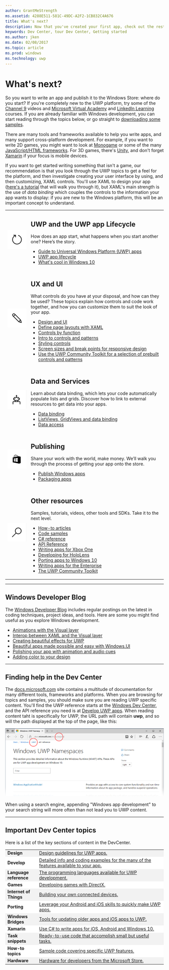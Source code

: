 ```yaml
---
author: GrantMeStrength
ms.assetid: 4288E511-581C-49DC-A2F2-1CB832C4A676
title: What's next?
description: Now that you've created your first app, check out the rest of the Dev Center. Here's an introduction to the different sections it contains.'
keywords: Dev Center, tour Dev Center, Getting started
ms.author: jken
ms.date: 02/08/2017
ms.topic: article
ms.prod: windows
ms.technology: uwp
---
```


<link rel="stylesheet" href="https://az835927.vo.msecnd.net/sites/uwp/Resources/css/custom.css">

# What's next?

So you want to write an app and publish it to the Windows Store: where do you start? If you're completely new to the UWP platform, try some of the <a href="https://channel9.msdn.com/">Channel 9</a> videos and <a href="https://mva.microsoft.com">Microsoft Virtual Academy</a> and [LinkedIn Learning](https://www.linkedin.com/topic/windows-programming) courses. If you are already familiar with Windows development, you can start reading through the topics below, or go straight to [downloading some samples](https://msdn.microsoft.com/windows/uwp/get-started/get-uwp-app-samples).

There are many tools and frameworks available to help you write apps, and many support cross-platform development. For example, if you want to write 2D games, you might want to look at <a href="http://www.monogame.net">Monogame</a> or some of the many [JavaScript/HTML frameworks](https://html5gameengine.com/). For 3D games, there's <a href="http://www.unity3d.com">Unity</a>, and don't forget <a href="http://www.xamarin.com">Xamarin</a> if your focus is mobile devices.

If you want to get started writing something that isn't a game, our recommendation is that you look through the UWP topics to get a feel for the platform, and then investigate creating your user interface by using, and then customizing, XAML controls. 
You'll use XAML to design your app ([here's a tutorial](../layout/grid-tutorial.md) that will walk you through it), but XAML's main strength is the use of *data binding* which couples the controls to the information your app wants to display: if you are new to the Windows platform, this will be an important concept to understand. 
<table class="wdg-noborder">
<tr>
 <td width=60><img src="images/icon3.png" alt="Bullet point" width=64></td>
    <td><h2>UWP and the UWP app Lifecycle</h2><p>How does an app start, what happens when you start another one? Here’s the story.</p> <ul>
    <li><a href="https://msdn.microsoft.com/windows/uwp/get-started/universal-application-platform-guide">Guide to Universal Windows Platform (UWP) apps</a></li>
    <li><a href="https://msdn.microsoft.com/windows/uwp/launch-resume/app-lifecycle">UWP app lifecycle</a></li>
    <li><a href="https://developer.microsoft.com/windows/windows-10-for-developers">What's cool in Windows 10</a></ul></td>  
</tr>
<tr>
 <td width=60><img src="images/icon7.png" alt="Bullet point" width=64></td>
    <td><h2>UX and UI</h2><p>What controls do you have at your disposal, and how can they be used? These topics explain how controls and code work together, and how you can customize them to suit the look of your app.</p> <ul>
    <li><a href="https://developer.microsoft.com/windows/design">Design and UI</a></li>
    <li><a href="https://msdn.microsoft.com/windows/uwp/layout/layouts-with-xaml">Define page layouts with XAML</a></li>
    <li><a href="https://msdn.microsoft.com/windows/uwp/controls-and-patterns/controls-by-function">Controls by function</a></li>
      <li><a href="https://msdn.microsoft.com/windows/uwp/controls-and-patterns/controls-and-events-intro">Intro to controls and patterns</a></li>
     <li><a href="https://msdn.microsoft.com/windows/uwp/controls-and-patterns/styling-controls">Styling controls</a></li>
      <li><a href="https://msdn.microsoft.com/windows/uwp/layout/screen-sizes-and-breakpoints-for-responsive-design">Screen sizes and break points for responsive design</a></li>
      <li><a href="https://developer.microsoft.com/windows/projects/campaigns/welcome-toolbox">Use the UWP Community Toolkit for a selection of prebuilt controls and patterns</a></li>
    </ul></td>  
</tr>
<tr>
 <td width=60><img src="images/icon6.png" alt="Bullet point" width=64></td>
    <td><h2>Data and Services</h2><p>Learn about data binding, which lets your code automatically populate lists and grids. Discover how to link to external resources to get data into your apps.</p> <ul>
    <li><a href="https://msdn.microsoft.com/windows/uwp/data-binding/index">Data binding</a></li>
    <li><a href="https://msdn.microsoft.com/windows/uwp/controls-and-patterns/listview-and-gridview">ListViews, GridViews and data binding</a></li>
     <li><a href="https://msdn.microsoft.com/windows/uwp/data-access/index">Data access</a></li>
    </ul></td>  
</tr>
<tr>
 <td width=60><img src="images/icon4.png" alt="Bullet point" width=64></td>
    <td><h2>Publishing</h2><p>Share your work with the world, make money. We’ll walk you through the process of getting your app onto the store.</p> <ul>
    <li><a href="https://msdn.microsoft.com/windows/uwp/publish/index">Publish Windows apps</a></li>
    <li><a href="https://msdn.microsoft.com/windows/uwp/packaging/index">Packaging apps</a></li>
    </ul></td>  
</tr>
<tr>
 <td width=60><img src="images/icon2.png" alt="Bullet point" width=64></td>
    <td><h2>Other resources</h2><p>Samples, tutorials, videos, other tools and SDKs. Take it to the next level.</p>
    <ul>
    <li><a href="https://developer.microsoft.com/windows/develop">How-to articles</a></li>
    <li><a href="https://developer.microsoft.com/windows/samples">Code samples</a></li>
    <li><a href="https://msdn.microsoft.com/library/618ayhy6(VS.110).aspx">C# reference</a></li>
    <li><a href="https://msdn.microsoft.com/library/windows/apps/bg124285.aspx">API Reference</a></li>
     <li><a href="https://msdn.microsoft.com/windows/uwp/xbox-apps/index">Writing apps for Xbox One</a></li>
     <li><a href="https://www.microsoft.com/microsoft-hololens/developers">Developing for HoloLens</a></li>
     <li><a href="https://msdn.microsoft.com/windows/uwp/porting/index">Porting apps to Windows 10</a></li>
      <li><a href="https://msdn.microsoft.com/windows/uwp/enterprise/index">Writing apps for the Enterprise</a></li>
      <li><a href="https://blogs.windows.com/buildingapps/2016/08/17/introducing-the-uwp-community-toolkit/#D1IfVxCZMQGZqlc7.97">The UWP Community Toolkit</a></li>
    </ul>
    </td>  
</tr>
</table>

<hr>

## Windows Developer Blog

The [Windows Developer Blog](https://blogs.windows.com/buildingapps) includes regular postings on the latest in coding techniques, project ideas, and tools. Here are some you might find useful as you explore Windows development.

* [Animations with the Visual layer](https://blogs.windows.com/buildingapps/2016/09/16/animations-with-the-visual-layer/#JM2XkQcL7MRSXe3X.97)
* [Interop between XAML and the Visual layer](https://blogs.windows.com/buildingapps/2016/08/26/interop-between-xaml-and-the-visual-layer/#ue6O7MWpqrVFE81K.97)
* [Creating beautiful effects for UWP](https://blogs.windows.com/buildingapps/2016/09/12/creating-beautiful-effects-for-uwp/#85jsfw6PFXX825rR.97)
* [Beautiful apps made possible and easy with Windows.UI](https://blogs.windows.com/buildingapps/2016/08/23/beautiful-apps-made-possible-and-easy-with-windows-ui/#GBREkRSBwsRvi2uL.97)
* [Polishing your app with animation and audio cues](https://blogs.windows.com/buildingapps/2016/08/09/polishing-your-app-with-animations-and-audio-cues/#hziKxt2xPwUE1oqU.97) 
* [Adding color to your design](https://blogs.windows.com/buildingapps/2016/07/28/adding-color-to-your-design/#HcPqMlfPsuKETOIo.97)

<hr>

## Finding help in the Dev Center

The [docs.microsoft.com](http://docs.microsoft.com) site contains a multitude of documentation for many different tools, frameworks and platforms. When you are browsing for topics and samples, you should make sure you are reading UWP specific content. 
You'll find the UWP reference starts at the [Windows Dev Center](https://developer.microsoft.com/windows/apps), and the API reference you need is at [Develop UWP apps](https://docs.microsoft.com/uwp/api/).
When reading content taht is specifically for UWP, the URL path will contain **uwp**, and so will the path displayed at the top of the page, like this:

![Finding UWP docs](images/UWP-docs.png)

When using a search engine, appending "Windows app development" to your search string will more often than not lead you to UWP content.


<hr>


## Important Dev Center topics

Here is a list of the key sections of content in the DevCenter. 


<table style="width:100%">
<colgroup>
<col width="20%" />
<col width="80%" />
</colgroup>


<tbody>

<tr class="even" style="background-color: #f2f2f2">
<td align="left"><strong>Design</strong></td>
<td align="left"><a href="http://go.microsoft.com/fwlink/p/?LinkId=533896">Design guidelines for UWP apps.</a></td>
</tr>


<tr class="odd" style="background-color: #ffffff">
<td align="left"><strong>Develop</strong></td>
<td align="left"><a href="http://go.microsoft.com/fwlink/p/?LinkId=529575">Detailed info and coding examples for the many of the features available to your app.</a></td>
</tr>
<tr class="even" style="background-color: #f2f2f2">
<td align="left"><strong>Language reference</strong></td>
<td align="left"><a href="https://msdn.microsoft.com/library/windows/apps/bg124285.aspx">The programming languages available for UWP development.</a></td>
</tr>
<tr class="odd" style="background-color: #ffffff">
<td align="left"><strong>Games</strong></td>
<td align="left"><a href="http://go.microsoft.com/fwlink/p/?LinkId=534184">Developing games with DirectX.</a></td>
</tr>
<tr class="even" style="background-color: #f2f2f2">
<td align="left"><strong>Internet of Things</strong></td>
<td align="left"><a href="http://go.microsoft.com/fwlink/p/?LinkId=534186">Building your own connected devices.</a></td>
</tr>
<tr class="odd" style="background-color: #ffffff">
<td align="left"><strong>Porting</strong></td>
<td align="left"><a href="https://msdn.microsoft.com/library/windows/apps/Mt238321">Leverage your Android and iOS skills to quickly make UWP apps.</a></td>
</tr>
<tr class="even" style="background-color: #f2f2f2">
<td align="left"><strong>Windows Bridges</strong></td>
<td align="left"><a href="https://developer.microsoft.com/windows/bridges">Tools for updating older apps and iOS apps to UWP.</a></td>
</tr>
<tr class="odd" style="background-color: #ffffff">
<td align="left"><strong>Xamarin</strong></td>
<td align="left"><a href="https://www.xamarin.com">Use C# to write apps for iOS, Android and Windows 10.</a></td>
</tr>
<tr class="even" style="background-color: #f2f2f2">
<td align="left"><strong>Task snippets</strong></td>
<td align="left"><a href="https://github.com/Microsoft/Windows-task-snippets">Ready-to-use code that accomplish small but useful tasks.</a></td>
</tr>
<tr class="odd" style="background-color: #ffffff">
<td align="left"><strong>How-to topics</strong></td>
<td align="left"><a href="https://developer.microsoft.com/windows/develop">Sample code covering specific UWP features.</a></td>
</tr>
<tr class="even" style="background-color: #f2f2f2">
<td align="left"><strong>Hardware</strong></td>
<td align="left"><a href="https://www.microsoftstore.com/store/msusa/en_US/cat/Developer/categoryID.69418300?icid=en_US_Store_UH_BusEd_Dev">Hardware for developers from the Microsoft Store.</a></td>
</tr>
</table>







